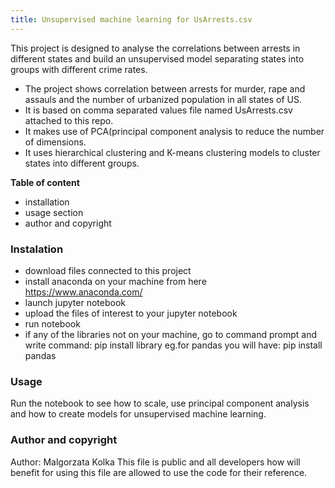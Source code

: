 ```yaml
---
title: Unsupervised machine learning for UsArrests.csv 
---
```

This project is designed to analyse the correlations between arrests in different states and build an unsupervised model separating states into groups with 
different crime rates. 

* The project shows correlation between arrests for murder, rape and assauls and the number of urbanized population in all states of US. 
* It is based on comma separated values file named UsArrests.csv attached to this repo. 
* It makes use of PCA(principal component analysis to reduce the number of dimensions. 
* It uses hierarchical clustering and K-means clustering models to cluster states into different groups.

**Table of content**
* installation 
* usage section 
* author and copyright

### Instalation
* download files connected to this project
* install anaconda on your machine from here https://www.anaconda.com/
* launch jupyter notebook
* upload the files of interest to your jupyter notebook
* run notebook
* if any of the libraries not on your machine, go to command prompt and write command: pip install library
eg.for pandas you will have: pip install pandas

### Usage
Run the notebook to see how to scale, use principal component analysis and how to create models for unsupervised machine learning. 

### Author and copyright
Author: Malgorzata Kolka
This file is public and all developers how will benefit for using this file are allowed to use the code for their reference. 
